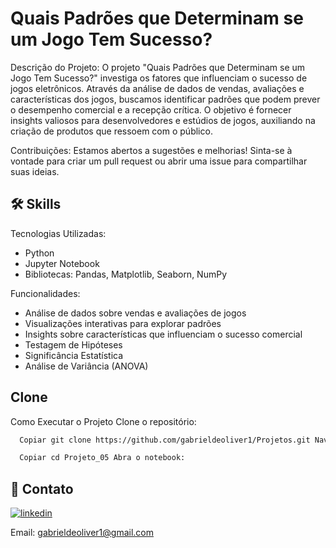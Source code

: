 
# Quais Padrões que Determinam se um Jogo Tem Sucesso?

Descrição do Projeto: O projeto "Quais Padrões que Determinam se um Jogo Tem Sucesso?" investiga os fatores que influenciam o sucesso de jogos eletrônicos. Através da análise de dados de vendas, avaliações e características dos jogos, buscamos identificar padrões que podem prever o desempenho comercial e a recepção crítica. O objetivo é fornecer insights valiosos para desenvolvedores e estúdios de jogos, auxiliando na criação de produtos que ressoem com o público.

Contribuições: Estamos abertos a sugestões e melhorias! Sinta-se à vontade para criar um pull request ou abrir uma issue para compartilhar suas ideias.




## 🛠 Skills

Tecnologias Utilizadas:

- Python
- Jupyter Notebook
- Bibliotecas: Pandas, Matplotlib, Seaborn, NumPy

Funcionalidades:

- Análise de dados sobre vendas e avaliações de jogos
- Visualizações interativas para explorar padrões
- Insights sobre características que influenciam o sucesso comercial
- Testagem de Hipóteses
- Significância Estatística
- Análise de Variância (ANOVA)
  
## Clone

Como Executar o Projeto Clone o repositório:

```bash
  Copiar git clone https://github.com/gabrieldeoliver1/Projetos.git Navegue até o diretório do projeto:
```

```bash
  Copiar cd Projeto_05 Abra o notebook:
```





## 🔗 Contato

[![linkedin](https://img.shields.io/badge/linkedin-0A66C2?style=for-the-badge&logo=linkedin&logoColor=white)](https://www.linkedin.com/in/gabrieldeoliver1/)

Email: gabrieldeoliver1@gmail.com

